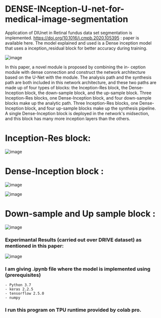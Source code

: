 # DENSE-INception-U-net-for-medical-image-segmentation

Application of DIUnet in Retinal fundus data set segmentation is implemented. 
https://doi.org/10.1016/j.cmpb.2020.105395 : paper is available here.
The model explained and used is a Dense inception model that uses a inception_residual block for better accuracy during training. 

![image](https://user-images.githubusercontent.com/58776709/123516826-b4792a00-d6bb-11eb-9b25-4dfa0c0e1fa0.png)

In this paper, a novel module is proposed by combining the in- ception module with dense connection and construct the network architecture based on the U-Net with the module. The analysis path and the synthesis path are both included in this network architecture, and these two paths are made up of four types of blocks: the Inception-Res block, the Dense-Inception block, the down-sample block, and the up-sample block. Three Inception-Res blocks, one Dense-Inception block, and four down-sample blocks make up the analytic path. Three Inception-Res blocks, one Dense-Inception block, and four up-sample blocks make up the synthesis pipeline. A single Dense-Inception block is deployed in the network's midsection, and this block has many more inception layers than the others.

# Inception-Res block:

![image](https://user-images.githubusercontent.com/58776709/123517942-6404cb00-d6c1-11eb-98bc-d2d404965279.png)


# Dense-Inception block :

![image](https://user-images.githubusercontent.com/58776709/123517984-8f87b580-d6c1-11eb-9c7a-8f6d9fc8c14b.png)


![image](https://user-images.githubusercontent.com/58776709/123517996-9f06fe80-d6c1-11eb-8e97-cba13bfd541d.png)


# Down-sample and Up sample block :

![image](https://user-images.githubusercontent.com/58776709/123518044-dc6b8c00-d6c1-11eb-9b0e-70b75c07fbc3.png)


### Experimantal Results (carried out over DRIVE dataset) as mentioned in this paper:

![image](https://user-images.githubusercontent.com/58776709/123518152-39ffd880-d6c2-11eb-9c99-f7429a49238f.png)


### I am giving .ipynb file where the model is implemented using (prerequisites)
    - Python 3.7
    - keras 2.2.5
    - tensorflow 2.5.0
    - numpy

### I run this program on TPU runtime provided by colab pro. 
